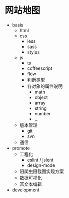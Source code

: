 # 网站地图

- basis
  - html
  - css
    - less
    - sass
    - stylus
  - js
    - ts
    - coffeescript
    - flow
    - 判断类型
    - 各对象的属性说明
      - math
      - object
      - array
      - string
      - number
      - ...
  - 版本管理
    - git
    - svn
  - 通信
- promote
  - 工程化
    - eslint / jslent
    - design-mode
  - 阻爬虫阻截图实现方案
  - 数据可视化
  - 富文本编辑
- development